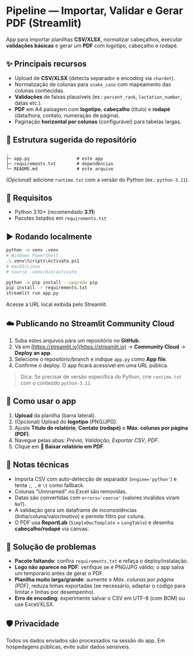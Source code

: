 # Pipeline — Importar, Validar e Gerar PDF (Streamlit)

App para importar planilhas **CSV/XLSX**, normalizar cabeçalhos, executar **validações básicas** e gerar um **PDF** com logotipo, cabeçalho e rodapé.

## ✨ Principais recursos

* Upload de **CSV/XLSX** (detecta separador e encoding via `chardet`).
* Normalização de colunas para `snake_case` com mapeamento das colunas conhecidas.
* **Validações** de faixas plausíveis (ex.: `percent_rank`, `lactation_number`, datas etc.).
* **PDF** em A4 paisagem com **logotipo**, **cabeçalho** (título) e **rodapé** (data/hora, contato, numeração de página).
* Paginação **horizontal por colunas** (configurável) para tabelas largas.

## 📁 Estrutura sugerida do repositório

```
.
├─ app.py                  # este app
├─ requirements.txt        # dependências
└─ README.md               # este arquivo
```

*(Opcional)* adicione `runtime.txt` com a versão do Python (ex.: `python-3.11`).

## 🧰 Requisitos

* Python 3.10+ (recomendado **3.11**)
* Pacotes listados em `requirements.txt`

## ▶️ Rodando localmente

```bash
python -m venv .venv
# Windows PowerShell
.\.venv\Scripts\Activate.ps1
# macOS/Linux
# source .venv/bin/activate

python -m pip install --upgrade pip
pip install -r requirements.txt
streamlit run app.py
```

Acesse a URL local exibida pelo Streamlit.

## ☁️ Publicando no Streamlit Community Cloud

1. Suba estes arquivos para um repositório no **GitHub**.
2. Vá em [https://streamlit.io](https://streamlit.io) → **Community Cloud** → **Deploy an app**.
3. Selecione o repositório/branch e indique `app.py` como **App file**.
4. Confirme o deploy. O app ficará acessível em uma URL pública.

> Dica: Se precisar de versão específica do Python, crie `runtime.txt` com o conteúdo `python-3.11`.

## 🧪 Como usar o app

1. **Upload** da planilha (barra lateral).
2. (Opcional) Upload do **logotipo** (PNG/JPG).
3. Ajuste **Título do relatório**, **Contato (rodapé)** e **Máx. colunas por página (PDF)**.
4. Navegue pelas abas: *Prévia*, *Validação*, *Exportar CSV*, *PDF*.
5. Clique em **📄 Baixar relatório em PDF**.

## 🧩 Notas técnicas

* Importa CSV com auto-detecção de separador (`engine='python'`) e tenta `;`, `,` e `\t` como fallback.
* Colunas "Unnnamed" no Excel são removidas.
* Datas são convertidas com `errors='coerce'` (valores inválidos viram `NaT`).
* A validação gera um dataframe de inconsistências (linha/coluna/valor/motivo) e permite filtro por coluna.
* O PDF usa **ReportLab** (`SimpleDocTemplate` + `LongTable`) e desenha **cabeçalho/rodapé** via canvas.

## 🔧 Solução de problemas

* **Pacote faltando**: confira `requirements.txt` e refaça o deploy/instalação.
* **Logo não aparece no PDF**: verifique se é PNG/JPG válido; o app salva um temporário antes de gerar o PDF.
* **Planilha muito larga/grande**: aumente o *Máx. colunas por página (PDF)*, reduza linhas exportadas (se necessário, adaptar o código para limitar `n` linhas por desempenho).
* **Erro de encoding**: experimente salvar o CSV em UTF-8 (com BOM) ou use Excel/XLSX.

## 🛡️ Privacidade

Todos os dados enviados são processados na sessão do app. Em hospedagens públicas, evite subir dados sensíveis.


